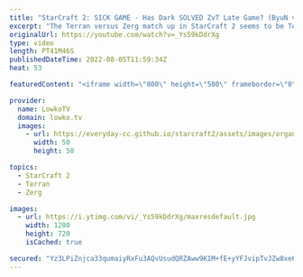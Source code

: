 ```yaml
---
title: "StarCraft 2: SICK GAME - Has Dark SOLVED ZvT Late Game? (ByuN vs Dark)"
excerpt: "The Terran versus Zerg match up in StarCraft 2 seems to be Terran favoured in the late game. In this match of Dark versus ByuN, Dark (Zerg) decides to try out a Mass Brood Lord micro trick versus ByuN (Terran).  Dark's Swarm Hosts vs Maru: https://youtu.be/_HUE_txgIrA  Support my work on Patreon: https://www.patreon.com/lowkotv"
originalUrl: https://youtube.com/watch?v=_Ys59kDdrXg
type: video
length: PT41M46S
publishedDateTime: 2022-08-05T11:59:34Z
heat: 53

featuredContent: "<iframe width=\"800\" height=\"500\" frameborder=\"0\" src=\"https://www.youtube.com/embed/_Ys59kDdrXg\" allow=\"accelerometer; autoplay; encrypted-media; gyroscope; picture-in-picture\" allowfullscreen></iframe>"

provider:
  name: LowkoTV
  domain: lowko.tv
  images:
    - url: https://everyday-cc.github.io/starcraft2/assets/images/organizations/lowko.tv-50x50.jpg
      width: 50
      height: 50

topics:
  - StarCraft 2
  - Terran
  - Zerg

images:
  - url: https://i.ytimg.com/vi/_Ys59kDdrXg/maxresdefault.jpg
    width: 1280
    height: 720
    isCached: true

secured: "Yz3LPiZnjca33qumaiyRxFu3AQvUsudQRZAww9K1M+fE+yYFJvipTvJZw8xe6/GvcydaG8CxSiQF/5oLCONauF5i0fvfXq2zkQWExIA9KdlTak3NjE/quFCOdpHmx3UyIN8cmxnU1RHajADiPkgop3f69yum2GMwzp+GmnO4O9JP4qEJ6VXe/UPxyFWDy7Y1Zf7pi8/pg4ullS0HTk3/f4l/ICxoCN6KoWSh1VrLWCGEjfWn4HI0mcHvVrLYrUVFD1kDpu6hpNgzqbBEcCUK817ZiTFXdgDPQx2nWS8W4f9Ow5sek2yMQmjD/EoOkDhyrPLnbvNDdtXE8gA6ugbxEvG6v9PVVUgL/d+mh72m8dv7drC9PSmhPvNV3oz8xWBfCa4ij2g0cGEt9zI9aK7/x8hr4lh0PVtU5+5VCUEpEn+deXxmI341GLqJF/cvmTd0;mDogjihE3s8LonG3XkVJJg=="
---
```


